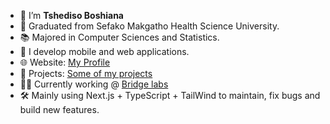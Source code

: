 - 👋 I’m **Tshediso Boshiana**
- 🏫 Graduated from Sefako Makgatho Health Science University.
- 📚 Majored in Computer Sciences and Statistics.
- 👀 I develop mobile and web applications. 
- 🌐 Website: [My Profile](https://tshedisob.github.io)
- 📜 Projects: [Some of my projects](https://projects-5584f.web.app/)
- 👷‍♂️ Currently working @ [Bridge labs](https://bridgelabs.design/)
- 🛠 Mainly using Next.js + TypeScript + TailWind to maintain, fix bugs and build new features. 

<!---
TshedisoB/TshedisoB is a ✨ special ✨ repository because its `README.md` (this file) appears on your GitHub profile.
You can click the Preview link to take a look at your changes.
--->
